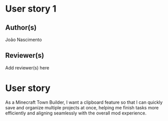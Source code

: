 # User story 1
## Author(s)
João Nascimento
## Reviewer(s)
Add reviewer(s) here
# User story
As a Minecraft Town Builder, I want a clipboard feature so that I can quickly save and organize multiple projects at once, helping me finish tasks more efficiently and aligning seamlessly with the overall mod experience.
